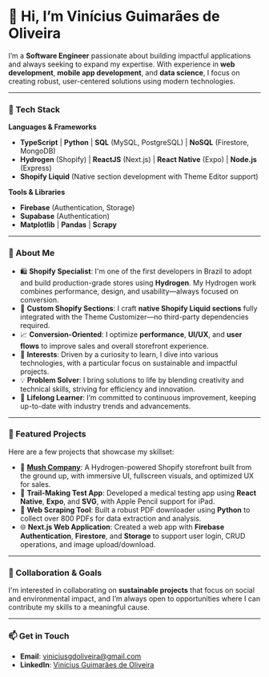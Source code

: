 # 👋 Hi, I’m Vinícius Guimarães de Oliveira

I’m a **Software Engineer** passionate about building impactful applications and always seeking to expand my expertise. With experience in **web development**, **mobile app development**, and **data science**, I focus on creating robust, user-centered solutions using modern technologies.

---

### 🚀 Tech Stack

**Languages & Frameworks**  
- **TypeScript** | **Python** | **SQL** (MySQL, PostgreSQL) | **NoSQL** (Firestore, MongoDB)  
- **Hydrogen** (Shopify) | **ReactJS** (Next.js) | **React Native** (Expo) | **Node.js** (Express)  
- **Shopify Liquid** (Native section development with Theme Editor support)

**Tools & Libraries**  
- **Firebase** (Authentication, Storage)  
- **Supabase** (Authentication)  
- **Matplotlib** | **Pandas** | **Scrapy**

---

### 🌱 About Me

- 🛍️ **Shopify Specialist**: I'm one of the first developers in Brazil to adopt and build production-grade stores using **Hydrogen**. My Hydrogen work combines performance, design, and usability—always focused on conversion.
- 💼 **Custom Shopify Sections**: I craft **native Shopify Liquid sections** fully integrated with the Theme Customizer—no third-party dependencies required.
- 📈 **Conversion-Oriented**: I optimize **performance**, **UI/UX**, and **user flows** to improve sales and overall storefront experience.
- 👀 **Interests**: Driven by a curiosity to learn, I dive into various technologies, with a particular focus on sustainable and impactful projects.
- 💡 **Problem Solver**: I bring solutions to life by blending creativity and technical skills, striving for efficiency and innovation.
- 📘 **Lifelong Learner**: I’m committed to continuous improvement, keeping up-to-date with industry trends and advancements.

---

### 💼 Featured Projects

Here are a few projects that showcase my skillset:

- 🛒 [**Mush Company**](https://mush.company): A Hydrogen-powered Shopify storefront built from the ground up, with immersive UI, fullscreen visuals, and optimized UX for sales.
- 📱 **Trail-Making Test App**: Developed a medical testing app using **React Native**, **Expo**, and **SVG**, with Apple Pencil support for iPad.
- 📄 **Web Scraping Tool**: Built a robust PDF downloader using **Python** to collect over 800 PDFs for data extraction and analysis.
- 🌐 **Next.js Web Application**: Created a web app with **Firebase Authentication**, **Firestore**, and **Storage** to support user login, CRUD operations, and image upload/download.

---

### 💞️ Collaboration & Goals

I'm interested in collaborating on **sustainable projects** that focus on social and environmental impact, and I’m always open to opportunities where I can contribute my skills to a meaningful cause.

---

### 📫 Get in Touch

- **Email**: [viniciusgdoliveira@gmail.com](mailto:viniciusgdoliveira@gmail.com)  
- **LinkedIn**: [Vinícius Guimarães de Oliveira](https://www.linkedin.com/in/viniciusgdoliveira/)
